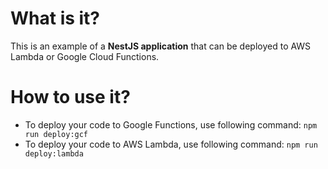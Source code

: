 # What is it?
This is an example of a **NestJS application** that can be deployed to AWS Lambda or Google Cloud Functions.

# How to use it?
* To deploy your code to Google Functions, use following command: `npm run deploy:gcf`
* To deploy your code to AWS Lambda, use following command: `npm run deploy:lambda`
